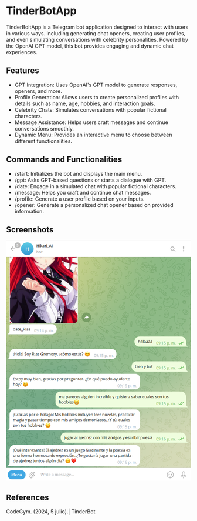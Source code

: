 # TinderBotApp
TinderBoltApp is a Telegram bot application designed to interact with users in various ways.
including generating chat openers, creating user profiles, and even simulating conversations with celebrity personalities. Powered by the OpenAI GPT model, this bot provides engaging and dynamic chat experiences.

## Features
* GPT Integration: Uses OpenAI's GPT model to generate responses, openers, and more.
* Profile Generation: Allows users to create personalized profiles with details such as name, age, hobbies, and interaction goals.
* Celebrity Chats: Simulates conversations with popular fictional characters.
* Message Assistance: Helps users craft messages and continue conversations smoothly.
* Dynamic Menu: Provides an interactive menu to choose between different functionalities.

## Commands and Functionalities
* /start: Initializes the bot and displays the main menu.
* /gpt: Asks GPT-based questions or starts a dialogue with GPT.
* /date: Engage in a simulated chat with popular fictional characters.
* /message: Helps you craft and continue chat messages.
* /profile: Generate a user profile based on your inputs.
* /opener: Generate a personalized chat opener based on provided information.

## Screenshots
  <p align="center">  
<img src="https://github.com/Hikari6462/TinderBotApp/blob/main/Screenshots/Captura%20de%20pantalla%202024-08-15%20211725.png"
width="600"></center>  
</p>  

## References

CodeGym. (2024, 5 julio).| TinderBot 
